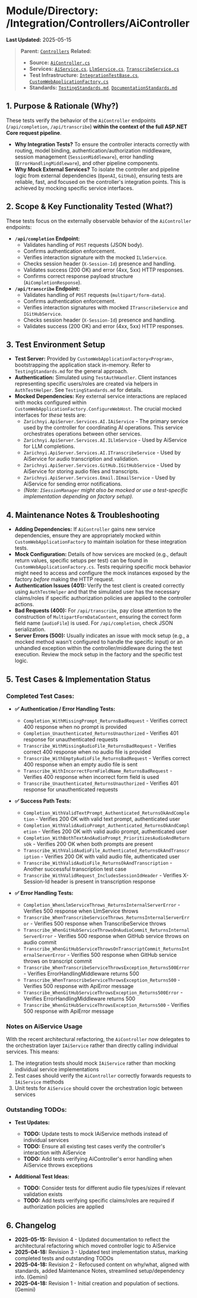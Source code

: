 # Module/Directory: /Integration/Controllers/AiController

**Last Updated:** 2025-05-15

> **Parent:** [`Controllers`](../README.md)
> **Related:**
> * **Source:** [`AiController.cs`](../../../../api-server/Controllers/AiController.cs)
> * **Services:** [`AiService.cs`](../../../../api-server/Services/AI/AiService.cs), [`LlmService.cs`](../../../../api-server/Services/AI/LlmService.cs), [`TranscribeService.cs`](../../../../api-server/Services/AI/TranscribeService.cs)
> * **Test Infrastructure:** [`IntegrationTestBase.cs`](../../IntegrationTestBase.cs), [`CustomWebApplicationFactory.cs`](../../../Framework/Fixtures/CustomWebApplicationFactory.cs)
> * **Standards:** [`TestingStandards.md`](../../../../Zarichney.Standards/Standards/TestingStandards.md), [`DocumentationStandards.md`](../../../../Zarichney.Standards/Development/DocumentationStandards.md)

## 1. Purpose & Rationale (Why?)

These tests verify the behavior of the `AiController` endpoints (`/api/completion`, `/api/transcribe`) **within the context of the full ASP.NET Core request pipeline**.

* **Why Integration Tests?** To ensure the controller interacts correctly with routing, model binding, authentication/authorization middleware, session management (`SessionMiddleware`), error handling (`ErrorHandlingMiddleware`), and other pipeline components.
* **Why Mock External Services?** To isolate the controller and pipeline logic from external dependencies (`OpenAI`, `GitHub`), ensuring tests are reliable, fast, and focused on the controller's integration points. This is achieved by mocking specific service interfaces.

## 2. Scope & Key Functionality Tested (What?)

These tests focus on the externally observable behavior of the `AiController` endpoints:

* **`/api/completion` Endpoint:**
    * Validates handling of `POST` requests (JSON body).
    * Confirms authentication enforcement.
    * Verifies interaction signature with the mocked `ILlmService`.
    * Checks session header (`X-Session-Id`) presence and handling.
    * Validates success (200 OK) and error (4xx, 5xx) HTTP responses.
    * Confirms correct response payload structure (`AiCompletionResponse`).
* **`/api/transcribe` Endpoint:**
    * Validates handling of `POST` requests (`multipart/form-data`).
    * Confirms authentication enforcement.
    * Verifies interaction signatures with mocked `ITranscribeService` and `IGitHubService`.
    * Checks session header (`X-Session-Id`) presence and handling.
    * Validates success (200 OK) and error (4xx, 5xx) HTTP responses.

## 3. Test Environment Setup

* **Test Server:** Provided by `CustomWebApplicationFactory<Program>`, bootstrapping the application stack in-memory. Refer to `TestingStandards.md` for the general approach.
* **Authentication:** Simulated using `TestAuthHandler`. Client instances representing specific users/roles are created via helpers in `AuthTestHelper`. See `TestingStandards.md` for details.
* **Mocked Dependencies:** Key external service interactions are replaced with mocks configured within `CustomWebApplicationFactory.ConfigureWebHost`. The crucial mocked interfaces for *these* tests are:
    * `Zarichnyi.ApiServer.Services.AI.IAiService` - The primary service used by the controller for coordinating AI operations. This service orchestrates operations between other services.
    * `Zarichnyi.ApiServer.Services.AI.ILlmService` - Used by AiService for LLM completions.
    * `Zarichnyi.ApiServer.Services.AI.ITranscribeService` - Used by AiService for audio transcription and validation.
    * `Zarichnyi.ApiServer.Services.GitHub.IGitHubService` - Used by AiService for storing audio files and transcripts.
    * `Zarichnyi.ApiServer.Services.Email.IEmailService` - Used by AiService for sending error notifications.
    * *(Note: `ISessionManager` might also be mocked or use a test-specific implementation depending on factory setup).*

## 4. Maintenance Notes & Troubleshooting

* **Adding Dependencies:** If `AiController` gains new service dependencies, ensure they are appropriately mocked within `CustomWebApplicationFactory` to maintain isolation for these integration tests.
* **Mock Configuration:** Details of how services are mocked (e.g., default return values, specific setups per test) can be found in `CustomWebApplicationFactory.cs`. Tests requiring specific mock behavior might need to access and configure the mock instances exposed by the factory *before* making the HTTP request.
* **Authentication Issues (401):** Verify the test client is created correctly using `AuthTestHelper` and that the simulated user has the necessary claims/roles if specific authorization policies are applied to the controller actions.
* **Bad Requests (400):** For `/api/transcribe`, pay close attention to the construction of `MultipartFormDataContent`, ensuring the correct form field name (`audioFile`) is used. For `/api/completion`, check JSON serialization.
* **Server Errors (500):** Usually indicates an issue with mock setup (e.g., a mocked method wasn't configured to handle the specific input) or an unhandled exception within the controller/middleware during the test execution. Review the mock setup in the factory and the specific test logic.

## 5. Test Cases & Implementation Status

### Completed Test Cases:

* **✅ Authentication / Error Handling Tests:**
    * `Completion_WithMissingPrompt_ReturnsBadRequest` - Verifies correct 400 response when no prompt is provided
    * `Completion_Unauthenticated_ReturnsUnauthorized` - Verifies 401 response for unauthenticated requests
    * `Transcribe_WithMissingAudioFile_ReturnsBadRequest` - Verifies correct 400 response when no audio file is provided
    * `Transcribe_WithEmptyAudioFile_ReturnsBadRequest` - Verifies correct 400 response when an empty audio file is sent
    * `Transcribe_WithIncorrectFormFieldName_ReturnsBadRequest` - Verifies 400 response when incorrect form field is used
    * `Transcribe_Unauthenticated_ReturnsUnauthorized` - Verifies 401 response for unauthenticated requests

* **✅ Success Path Tests:**
    * `Completion_WithValidTextPrompt_Authenticated_ReturnsOkAndCompletion` - Verifies 200 OK with valid text prompt, authenticated user
    * `Completion_WithValidAudioPrompt_Authenticated_ReturnsOkAndCompletion` - Verifies 200 OK with valid audio prompt, authenticated user
    * `Completion_WithBothTextAndAudioPrompt_PrioritizesAudioAndReturnsOk` - Verifies 200 OK when both prompts are present
    * `Transcribe_WithValidAudioFile_Authenticated_ReturnsOkAndTranscription` - Verifies 200 OK with valid audio file, authenticated user
    * `Transcribe_WithValidAudioFile_ReturnsOkAndTranscription` - Another successful transcription test case
    * `Transcribe_WithValidRequest_IncludesSessionIdHeader` - Verifies X-Session-Id header is present in transcription response

* **✅ Error Handling Tests:**
    * `Completion_WhenLlmServiceThrows_ReturnsInternalServerError` - Verifies 500 response when LlmService throws
    * `Transcribe_WhenTranscribeServiceThrows_ReturnsInternalServerError` - Verifies 500 response when TranscribeService throws
    * `Transcribe_WhenGitHubServiceThrowsOnAudioCommit_ReturnsInternalServerError` - Verifies 500 response when GitHub service throws on audio commit
    * `Transcribe_WhenGitHubServiceThrowsOnTranscriptCommit_ReturnsInternalServerError` - Verifies 500 response when GitHub service throws on transcript commit
    * `Transcribe_WhenTranscribeServiceThrowsException_Returns500Error` - Verifies ErrorHandlingMiddleware returns 500
    * `Transcribe_WhenTranscribeServiceThrowsException_Returns500` - Verifies 500 response with ApiError message
    * `Transcribe_WhenGitHubServiceThrowsException_Returns500Error` - Verifies ErrorHandlingMiddleware returns 500
    * `Transcribe_WhenGitHubServiceThrowsException_Returns500` - Verifies 500 response with ApiError message

### Notes on AiService Usage

With the recent architectural refactoring, the `AiController` now delegates to the orchestration layer `IAiService` rather than directly calling individual services. This means:

1. The integration tests should mock `IAiService` rather than mocking individual service implementations
2. Test cases should verify the `AiController` correctly forwards requests to `IAiService` methods
3. Unit tests for `AiService` should cover the orchestration logic between services

### Outstanding TODOs:

* **Test Updates:**
    * **TODO:** Update tests to mock IAiService methods instead of individual services
    * **TODO:** Ensure all existing test cases verify the controller's interaction with AiService
    * **TODO:** Add tests verifying AiController's error handling when AiService throws exceptions

* **Additional Test Ideas:**
    * **TODO:** Consider tests for different audio file types/sizes if relevant validation exists
    * **TODO:** Add tests verifying specific claims/roles are required if authorization policies are applied

## 6. Changelog

* **2025-05-15:** Revision 4 - Updated documentation to reflect the architectural refactoring which moved controller logic to AiService
* **2025-04-18:** Revision 3 - Updated test implementation status, marking completed tests and outstanding TODOs
* **2025-04-18:** Revision 2 - Refocused content on why/what, aligned with standards, added Maintenance Notes, streamlined setup/dependency info. (Gemini)
* **2025-04-18:** Revision 1 - Initial creation and population of sections. (Gemini)


